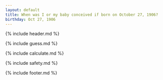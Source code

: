 ```yaml
---
layout: default
title: When was I or my baby conceived if born on October 27, 1906?
birthday: Oct 27, 1906
---
```


{% include header.md %}

{% include guess.md %}

{% include calculate.md %}

{% include safety.md %}

{% include footer.md %}



